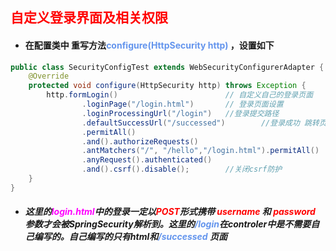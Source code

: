 ## <font color='red'>自定义登录界面及相关权限</font>



- #### 在配置类中 重写方法<font color='cornflowerblue'>configure(HttpSecurity http)</font> ，设置如下

```java
public class SecurityConfigTest extends WebSecurityConfigurerAdapter {   
	@Override
    protected void configure(HttpSecurity http) throws Exception {
        http.formLogin()                     	// 自定义自己的登录页面
                .loginPage("/login.html")    	// 登录页面设置
                .loginProcessingUrl("/login")   //登录提交路径
                .defaultSuccessUrl("/successed")        //登录成功 跳转页面
                .permitAll()
                .and().authorizeRequests()
                .antMatchers("/", "/hello","/login.html").permitAll()  //设置那些路径可以直接访问
                .anyRequest().authenticated()
                .and().csrf().disable();        //关闭csrf防护
    }
}
```

- ##### 这里的<font color='fuchsia'>login.html</font>中的登录一定以<font color='red'>POST</font>形式携带 <font color='red'>username </font>和 <font color='red'>password </font>参数才会被SpringSecurity解析到。这里的<font color='cornflowerblue'>/login</font>在controler中是不需要自己编写的。自己编写的只有html和<font color='cornflowerblue'>/successed</font> 页面

